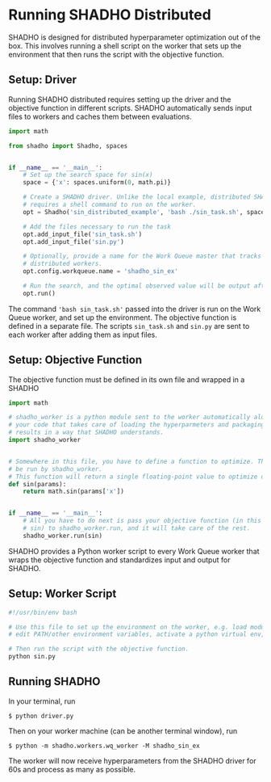 # Running SHADHO Distributed

SHADHO is designed for distributed hyperparameter optimization out of the box.
This involves running a shell script on the worker that sets up the environment
that then runs the script with the objective function.

## Setup: Driver

Running SHADHO distributed requires setting up the driver and the objective
function in different scripts. SHADHO automatically sends input files to
workers and caches them between evaluations.

```python
import math

from shadho import Shadho, spaces


if __name__ == '__main__':
    # Set up the search space for sin(x)
    space = {'x': spaces.uniform(0, math.pi)}

    # Create a SHADHO driver. Unlike the local example, distributed SHADHO
    # requires a shell command to run on the worker.
    opt = Shadho('sin_distributed_example', 'bash ./sin_task.sh', space, timeout=60)

    # Add the files necessary to run the task
    opt.add_input_file('sin_task.sh')
    opt.add_input_file('sin.py')

    # Optionally, provide a name for the Work Queue master that tracks the
    # distributed workers.
    opt.config.workqueue.name = 'shadho_sin_ex'

    # Run the search, and the optimal observed value will be output after 60s.
    opt.run()
```

The command `'bash sin_task.sh'` passed into the driver is run on the Work
Queue worker, and set up the environment. The objective function is defined in
a separate file. The scripts `sin_task.sh` and `sin.py` are sent to each
worker after adding them as input files.

## Setup: Objective Function

The objective function must be defined in its own file and wrapped in a SHADHO


```python
import math

# shadho_worker is a python module sent to the worker automatically along with
# your code that takes care of loading the hyperparmeters and packaging the
# results in a way that SHADHO understands.
import shadho_worker


# Somewhere in this file, you have to define a function to optimize. This will
# be run by shadho_worker.
# This function will return a single floating-point value to optimize on.
def sin(params):
    return math.sin(params['x'])


if __name__ == '__main__':
    # All you have to do next is pass your objective function (in this case,
    # sin) to shadho_worker.run, and it will take care of the rest.
    shadho_worker.run(sin)
```

SHADHO provides a Python worker script to every Work Queue worker that wraps
the objective function and standardizes input and output for SHADHO.

## Setup: Worker Script

```bash
#!/usr/bin/env bash

# Use this file to set up the environment on the worker, e.g. load modules,
# edit PATH/other environment variables, activate a python virtual env, etc.

# Then run the script with the objective function.
python sin.py
```

## Running SHADHO

In your terminal, run

```
$ python driver.py
```

Then on your worker machine (can be another terminal window), run

```
$ python -m shadho.workers.wq_worker -M shadho_sin_ex
```

The worker will now receive hyperparameters from the SHADHO driver for 60s and
process as many as possible.
